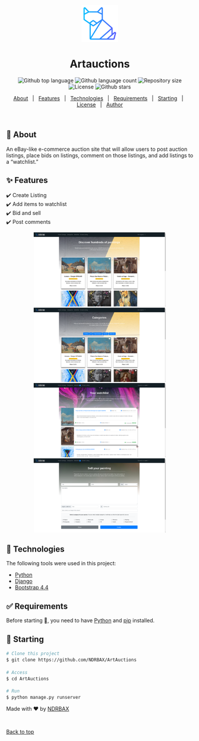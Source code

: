 <div align="center" id="top"> 
  <img src="./auctions/static/auctions/assets/foxy.png" alt="Commerce" height="100px"/>
  <h1>Artauctions</h1>
</div>



<p align="center">
  <img alt="Github top language" src="https://img.shields.io/github/languages/top/NDRBAX/ArtAuctions?color=56BEB8"> <img alt="Github language count" src="https://img.shields.io/github/languages/count/NDRBAX/ArtAuctions?color=56BEB8"> <img alt="Repository size" src="https://img.shields.io/github/repo-size/NDRBAX/ArtAuctions?color=56BEB8"> <img alt="License" src="https://img.shields.io/github/license/NDRBAX/ArtAuctions?color=56BEB8"> <img alt="Github stars" src="https://img.shields.io/github/stars/NDRBAX/ArtAuctions?color=56BEB8" />
</p>

<p align="center">
  <a href="#dart-about">About</a> &#xa0; | &#xa0; 
  <a href="#sparkles-features">Features</a> &#xa0; | &#xa0;
  <a href="#rocket-technologies">Technologies</a> &#xa0; | &#xa0;
  <a href="#white_check_mark-requirements">Requirements</a> &#xa0; | &#xa0;
  <a href="#checkered_flag-starting">Starting</a> &#xa0; | &#xa0;
  <a href="#memo-license">License</a> &#xa0; | &#xa0;
  <a href="https://github.com/NDRBAXgit " target="_blank">Author</a>
</p>

<br>

## :dart: About

An eBay-like e-commerce auction site that will allow users to post auction listings, place bids on listings, comment on those listings, and add listings to a “watchlist.”

## :sparkles: Features

:heavy_check_mark: Create Listing\
:heavy_check_mark: Add items to watchlist\
:heavy_check_mark: Bid and sell\
:heavy_check_mark: Post comments

<div align="center">
<img src="./assets/preview-1.png" alt="Awesome CyberghostVPN Cli" height="200px" />
<img src="./assets/preview-2.png" alt="Awesome CyberghostVPN Cli" height="200px" />
<img src="./assets/preview-3.png" alt="Awesome CyberghostVPN Cli" height="200px" />
<img src="./assets/preview-4.png" alt="Awesome CyberghostVPN Cli" height="200px" />
</div>

## :rocket: Technologies

The following tools were used in this project:

- [Python](https://www.python.org/)
- [Django](https://www.djangoproject.com/)
- [Bootstrap 4.4](https://getbootstrap.com/docs/4.4/getting-started/introduction/)

## :white_check_mark: Requirements

Before starting :checkered_flag:, you need to have [Python](https://www.python.org/) and [pip](https://pypi.org/project/pip/) installed.

## :checkered_flag: Starting

```bash
# Clone this project
$ git clone https://github.com/NDRBAX/ArtAuctions

# Access
$ cd ArtAuctions

# Run
$ python manage.py runserver

```

Made with :heart: by <a href="https://github.com/NDRBAX" target="_blank">NDRBAX</a>

&#xa0;

<a href="#top">Back to top</a>

